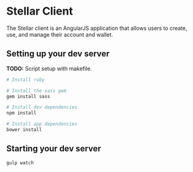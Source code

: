 # Stellar Client

The Stellar client is an AngularJS application that allows users to create, use,
and manage their account and wallet.

## Setting up your dev server
**TODO:** Script setup with makefile.

```bash
# Install ruby

# Install the sass gem
gem install sass

# Install dev dependencies
npm install

# Install app dependencies
bower install
```

## Starting your dev server

```bash
gulp watch
```